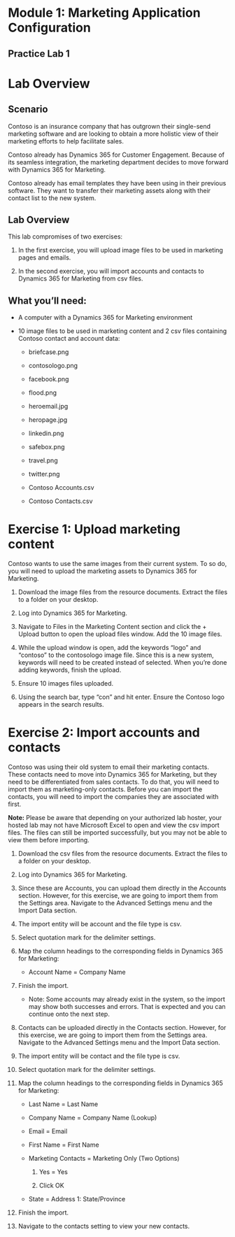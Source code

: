 Module 1: Marketing Application Configuration
========

## Practice Lab 1

Lab Overview
============

Scenario
--------

Contoso is an insurance company that has outgrown their single-send marketing
software and are looking to obtain a more holistic view of their marketing
efforts to help facilitate sales.

Contoso already has Dynamics 365 for Customer Engagement. Because of its
seamless integration, the marketing department decides to move forward with
Dynamics 365 for Marketing.

Contoso already has email templates they have been using in their previous
software. They want to transfer their marketing assets along with their contact
list to the new system.

Lab Overview
------------

This lab compromises of two exercises:

1.  In the first exercise, you will upload image files to be used in marketing
    pages and emails.

2.  In the second exercise, you will import accounts and contacts to Dynamics
    365 for Marketing from csv files.

 What you’ll need:
------------------

-   A computer with a Dynamics 365 for Marketing environment

-   10 image files to be used in marketing content and 2 csv files containing
    Contoso contact and account data:

    -   briefcase.png

    -   contosologo.png

    -   facebook.png

    -   flood.png

    -   heroemail.jpg

    -   heropage.jpg

    -   linkedin.png

    -   safebox.png

    -   travel.png

    -   twitter.png

    -   Contoso Accounts.csv

    -   Contoso Contacts.csv

Exercise 1: Upload marketing content 
=====================================

Contoso wants to use the same images from their current system. To so do, you
will need to upload the marketing assets to Dynamics 365 for Marketing.

1.  Download the image files from the resource documents. Extract the files to a
    folder on your desktop.

2.  Log into Dynamics 365 for Marketing.

3.  Navigate to Files in the Marketing Content section and click the + Upload
    button to open the upload files window. Add the 10 image files.

4.  While the upload window is open, add the keywords “logo” and “contoso” to
    the contosologo image file. Since this is a new system, keywords will need
    to be created instead of selected. When you’re done adding keywords, finish
    the upload.

5.  Ensure 10 images files uploaded.

6.  Using the search bar, type “con” and hit enter. Ensure the Contoso logo
    appears in the search results.

Exercise 2: Import accounts and contacts
========================================

Contoso was using their old system to email their marketing contacts. These
contacts need to move into Dynamics 365 for Marketing, but they need to be
differentiated from sales contacts. To do that, you will need to import them as
marketing-only contacts. Before you can import the contacts, you will need to
import the companies they are associated with first.

**Note:** Please be aware that depending on your authorized lab hoster, your
hosted lab may not have Microsoft Excel to open and view the csv import files.
The files can still be imported successfully, but you may not be able to view
them before importing.

1.  Download the csv files from the resource documents. Extract the files to a
    folder on your desktop.

2.  Log into Dynamics 365 for Marketing.

3.  Since these are Accounts, you can upload them directly in the Accounts
    section. However, for this exercise, we are going to import them from the
    Settings area. Navigate to the Advanced Settings menu and the Import Data
    section.

4.  The import entity will be account and the file type is csv.

5.  Select quotation mark for the delimiter settings.

6.  Map the column headings to the corresponding fields in Dynamics 365 for
    Marketing:

    -  Account Name = Company Name

7.  Finish the import.

    -  Note: Some accounts may already exist in the system, so the import may
        show both successes and errors. That is expected and you can continue
        onto the next step.

8.  Contacts can be uploaded directly in the Contacts section. However, for this
    exercise, we are going to import them from the Settings area. Navigate to
    the Advanced Settings menu and the Import Data section.

9.  The import entity will be contact and the file type is csv.

10. Select quotation mark for the delimiter settings.

11. Map the column headings to the corresponding fields in Dynamics 365 for
    Marketing:
	- Last Name = Last Name

    -  Company Name = Company Name (Lookup)

    -  Email = Email

    -  First Name = First Name

    -  Marketing Contacts = Marketing Only (Two Options)

        1.  Yes = Yes

        2.  Click OK

    -  State = Address 1: State/Province

12. Finish the import.

13. Navigate to the contacts setting to view your new contacts.
